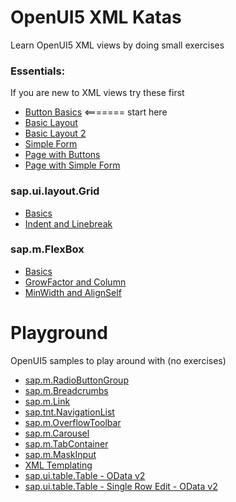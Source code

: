 
# OpenUI5 XML Katas 

Learn OpenUI5 XML views by doing small exercises

### Essentials:
If you are new to XML views try these first
- [Button Basics](http://jsbin.com/kupazaw/12/embed?html,output) <======= start here
- [Basic Layout](http://jsbin.com/daveta/13/embed?html,output)
- [Basic Layout 2](http://jsbin.com/danome/4/embed?html,output)
- [Simple Form](http://jsbin.com/davate/5/embed?html,output)
- [Page with Buttons](http://jsbin.com/hofidir/14/embed?html,output)
- [Page with Simple Form](http://jsbin.com/celovay/3/embed?html,output)

### sap.ui.layout.Grid
- [Basics](http://jsbin.com/zizilu/4/embed?html,output)
- [Indent and Linebreak](http://jsbin.com/faquli/9/embed?html,output) 


### sap.m.FlexBox
- [Basics](http://jsbin.com/zumufe/23/embed?html,output)
- [GrowFactor and Column](http://jsbin.com/lezufo/3/embed?html,output)
- [MinWidth and AlignSelf](http://jsbin.com/suwuco/3/embed?html,output)





# Playground

OpenUI5 samples to play around with (no exercises)

- [sap.m.RadioButtonGroup](http://jsbin.com/benuve/2/embed?html,output)
- [sap.m.Breadcrumbs](http://jsbin.com/camaje/2/embed?html,output)
- [sap.m.Link](http://jsbin.com/sozeraf/1/embed?html,output)
- [sap.tnt.NavigationList](http://jsbin.com/sakicu/1/embed?html,output)
- [sap.m.OverflowToolbar](http://jsbin.com/weruta/1/embed?html,output)
- [sap.m.Carousel](http://jsbin.com/rotuco/1/embed?html,output)
- [sap.m.TabContainer](http://jsbin.com/lalema/1/embed?html,output)
- [sap.m.MaskInput](http://jsbin.com/vocosum/1/embed?html,output)
- [XML Templating](http://jsbin.com/jexici/20/embed?html,js,output)
- [sap.ui.table.Table - OData v2](http://jsbin.com/xepuqa/6/embed?html,output)
- [sap.ui.table.Table - Single Row Edit - OData v2](http://jsbin.com/nejebax/32/embed?html,js,output)
